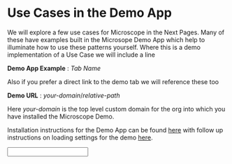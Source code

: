 # Use Cases in the Demo App

We will explore a few use cases for Microscope in the Next Pages. Many of these have examples built in the Microsope Demo App which help to illuminate how to use these patterns yourself. Where this is a demo implementation of a Use Case we will include a line

**Demo App Example** : *Tab Name*

Also if you prefer a direct link to the demo tab we will reference these too

**Demo URL** : *your-domain*/*relative-path*

Here *your-domain* is the top level custom domain for the org into which you have installed the Microscope Demo.

Installation instructions for the Demo App can be found [here](../installation/InstallationDemo.md) with follow up instructions on loading settings for the demo [here](../installation/InstallationDemoPost.md).


<input type="text" id="name" name="name"/>